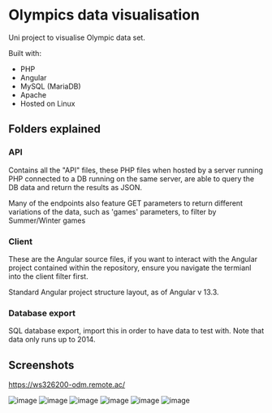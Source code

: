 # Olympics data visualisation
Uni project to visualise Olympic data set.

Built with:
- PHP
- Angular
- MySQL (MariaDB)
- Apache
- Hosted on Linux

## Folders explained
### API
Contains all the "API" files, these PHP files when hosted by a server running PHP connected to a DB running on the same server, are able to query the DB data 
and return the results as JSON. 

Many of the endpoints also feature GET parameters to return different variations of the data, such as 'games' parameters, to filter by Summer/Winter games

### Client
These are the Angular source files, if you want to interact with the Angular project contained within the repository, ensure you navigate the termianl into the 
client filter first.

Standard Angular project structure layout, as of Angular v 13.3.

### Database export
SQL database export, import this in order to have data to test with. Note that data only runs up to 2014.

## Screenshots

https://ws326200-odm.remote.ac/

![image](https://user-images.githubusercontent.com/25041735/166089173-833d8507-170f-4a89-aaab-ae3586d9eb6a.png)
![image](https://user-images.githubusercontent.com/25041735/166089179-585709dc-631d-4891-a694-0031c39ba7e0.png)
![image](https://user-images.githubusercontent.com/25041735/166089183-e4376a20-9d38-457e-be1e-9a85aeb2ef16.png)
![image](https://user-images.githubusercontent.com/25041735/166089186-28c12fb3-9fb9-433c-b6fd-145adcafaf05.png)
![image](https://user-images.githubusercontent.com/25041735/166089192-4fdc2300-511b-479b-bb01-dc5a169e0506.png)
![image](https://user-images.githubusercontent.com/25041735/166089197-274b38be-d1af-41b6-965e-678a890b3027.png)

